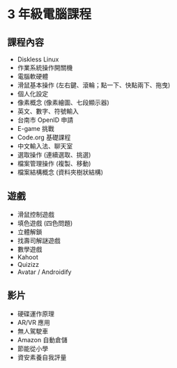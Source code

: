 # 3 年級電腦課程

## 課程內容
- Diskless Linux
- 作業系統操作開關機
- 電腦軟硬體
- 滑鼠基本操作 (左右鍵、滾輪；點一下、快點兩下、拖曳)
- 個人化設定
- 像素概念 (像素繪圖、七段顯示器)
- 英文、數字、符號輸入
- 台南市 OpenID 申請
- E-game 挑戰
- Code.org 基礎課程
- 中文輸入法、聊天室
- 選取操作 (連續選取、挑選)
- 檔案管理操作 (複製、移動)
- 檔案結構概念 (資料夾樹狀結構)

## 遊戲
- 滑鼠控制遊戲
- 填色遊戲 (四色問題)
- 立體解鎖
- 找壽司解謎遊戲
- 數學遊戲
- Kahoot
- Quizizz
- Avatar / Androidify

## 影片
- 硬碟運作原理
- AR/VR 應用
- 無人駕駛車
- Amazon 自動倉儲
- 節能從小學
- 資安素養自我評量
